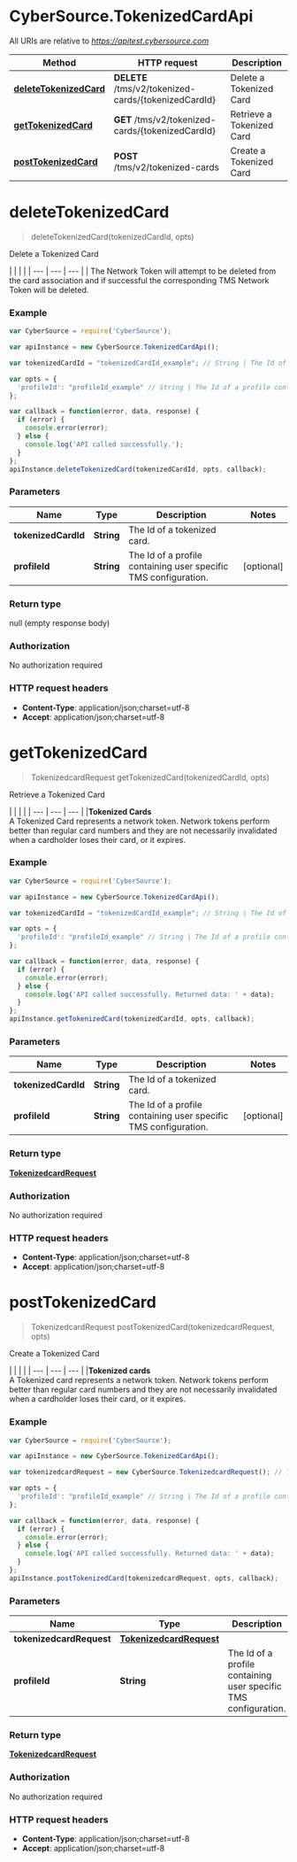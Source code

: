 # CyberSource.TokenizedCardApi

All URIs are relative to *https://apitest.cybersource.com*

Method | HTTP request | Description
------------- | ------------- | -------------
[**deleteTokenizedCard**](TokenizedCardApi.md#deleteTokenizedCard) | **DELETE** /tms/v2/tokenized-cards/{tokenizedCardId} | Delete a Tokenized Card
[**getTokenizedCard**](TokenizedCardApi.md#getTokenizedCard) | **GET** /tms/v2/tokenized-cards/{tokenizedCardId} | Retrieve a Tokenized Card
[**postTokenizedCard**](TokenizedCardApi.md#postTokenizedCard) | **POST** /tms/v2/tokenized-cards | Create a Tokenized Card


<a name="deleteTokenizedCard"></a>
# **deleteTokenizedCard**
> deleteTokenizedCard(tokenizedCardId, opts)

Delete a Tokenized Card

|  |  |  | | --- | --- | --- | | The Network Token will attempt to be deleted from the card association and if successful the corresponding TMS Network Token will be deleted. 

### Example
```javascript
var CyberSource = require('CyberSource');

var apiInstance = new CyberSource.TokenizedCardApi();

var tokenizedCardId = "tokenizedCardId_example"; // String | The Id of a tokenized card.

var opts = { 
  'profileId': "profileId_example" // String | The Id of a profile containing user specific TMS configuration.
};

var callback = function(error, data, response) {
  if (error) {
    console.error(error);
  } else {
    console.log('API called successfully.');
  }
};
apiInstance.deleteTokenizedCard(tokenizedCardId, opts, callback);
```

### Parameters

Name | Type | Description  | Notes
------------- | ------------- | ------------- | -------------
 **tokenizedCardId** | **String**| The Id of a tokenized card. | 
 **profileId** | **String**| The Id of a profile containing user specific TMS configuration. | [optional] 

### Return type

null (empty response body)

### Authorization

No authorization required

### HTTP request headers

 - **Content-Type**: application/json;charset=utf-8
 - **Accept**: application/json;charset=utf-8

<a name="getTokenizedCard"></a>
# **getTokenizedCard**
> TokenizedcardRequest getTokenizedCard(tokenizedCardId, opts)

Retrieve a Tokenized Card

|  |  |  | | --- | --- | --- | |**Tokenized Cards**<br>A Tokenized Card represents a network token. Network tokens perform better than regular card numbers and they are not necessarily invalidated when a cardholder loses their card, or it expires.  

### Example
```javascript
var CyberSource = require('CyberSource');

var apiInstance = new CyberSource.TokenizedCardApi();

var tokenizedCardId = "tokenizedCardId_example"; // String | The Id of a tokenized card.

var opts = { 
  'profileId': "profileId_example" // String | The Id of a profile containing user specific TMS configuration.
};

var callback = function(error, data, response) {
  if (error) {
    console.error(error);
  } else {
    console.log('API called successfully. Returned data: ' + data);
  }
};
apiInstance.getTokenizedCard(tokenizedCardId, opts, callback);
```

### Parameters

Name | Type | Description  | Notes
------------- | ------------- | ------------- | -------------
 **tokenizedCardId** | **String**| The Id of a tokenized card. | 
 **profileId** | **String**| The Id of a profile containing user specific TMS configuration. | [optional] 

### Return type

[**TokenizedcardRequest**](TokenizedcardRequest.md)

### Authorization

No authorization required

### HTTP request headers

 - **Content-Type**: application/json;charset=utf-8
 - **Accept**: application/json;charset=utf-8

<a name="postTokenizedCard"></a>
# **postTokenizedCard**
> TokenizedcardRequest postTokenizedCard(tokenizedcardRequest, opts)

Create a Tokenized Card

|  |  |  | | --- | --- | --- | |**Tokenized cards**<br>A Tokenized card represents a network token. Network tokens perform better than regular card numbers and they are not necessarily invalidated when a cardholder loses their card, or it expires. 

### Example
```javascript
var CyberSource = require('CyberSource');

var apiInstance = new CyberSource.TokenizedCardApi();

var tokenizedcardRequest = new CyberSource.TokenizedcardRequest(); // TokenizedcardRequest | 

var opts = { 
  'profileId': "profileId_example" // String | The Id of a profile containing user specific TMS configuration.
};

var callback = function(error, data, response) {
  if (error) {
    console.error(error);
  } else {
    console.log('API called successfully. Returned data: ' + data);
  }
};
apiInstance.postTokenizedCard(tokenizedcardRequest, opts, callback);
```

### Parameters

Name | Type | Description  | Notes
------------- | ------------- | ------------- | -------------
 **tokenizedcardRequest** | [**TokenizedcardRequest**](TokenizedcardRequest.md)|  | 
 **profileId** | **String**| The Id of a profile containing user specific TMS configuration. | [optional] 

### Return type

[**TokenizedcardRequest**](TokenizedcardRequest.md)

### Authorization

No authorization required

### HTTP request headers

 - **Content-Type**: application/json;charset=utf-8
 - **Accept**: application/json;charset=utf-8

